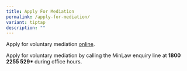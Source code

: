 ```yaml
---
title: Apply For Mediation
permalink: /apply-for-mediation/
variant: tiptap
description: ""
---
```

<p>Apply for voluntary mediation <a href="https://eservices.mlaw.gov.sg/cmc/mediatorsportal/direct-intake/" rel="noopener nofollow" target="_blank">online</a>.</p>
<p>Apply for voluntary mediation by calling the MinLaw enquiry line at <strong>1800 2255 529* </strong>during
office hours.</p>